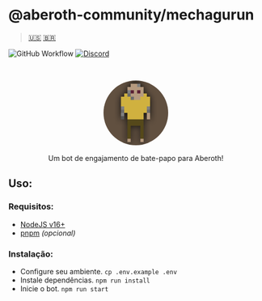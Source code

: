 # @aberoth-community/mechagurun

> [🇺🇸](../../README.md) [🇧🇷](#aberoth-communitymechagurun)

![GitHub Workflow](https://img.shields.io/github/actions/workflow/status/aberoth-community/mechagurun/test.yml?label=tests)
[![Discord](https://img.shields.io/discord/370780258141601792)](https://discord.gg/UtQ85R54R4)

<br />
<p align="center">
  <img style="border-radius: 999px;" src="../../src/assets/logo/x128.png" />
</p>

<p align="center">
  Um bot de engajamento de bate-papo para Aberoth!
</p>

## Uso:

### Requisitos:

- [NodeJS v16+](https://nodejs.org/en)
- [pnpm](https://pnpm.io/installation#using-corepack) _(opcional)_

### Instalação:

- Configure seu ambiente. `cp .env.example .env`
- Instale dependências. `npm run install`
- Inicie o bot. `npm run start`
